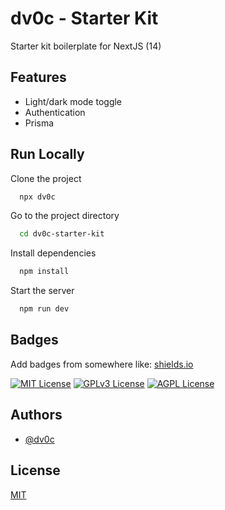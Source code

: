 
# dv0c - Starter Kit

Starter kit boilerplate for NextJS (14)





## Features

- Light/dark mode toggle
- Authentication
- Prisma


## Run Locally

Clone the project

```bash
  npx dv0c
```

Go to the project directory

```bash
  cd dv0c-starter-kit
```

Install dependencies

```bash
  npm install
```

Start the server

```bash
  npm run dev
```


## Badges

Add badges from somewhere like: [shields.io](https://shields.io/)

[![MIT License](https://img.shields.io/badge/License-MIT-green.svg)](https://choosealicense.com/licenses/mit/)
[![GPLv3 License](https://img.shields.io/badge/License-GPL%20v3-yellow.svg)](https://opensource.org/licenses/)
[![AGPL License](https://img.shields.io/badge/license-AGPL-blue.svg)](http://www.gnu.org/licenses/agpl-3.0)


## Authors

- [@dv0c](https://www.github.com/dv0c)


## License

[MIT](https://choosealicense.com/licenses/mit/)

